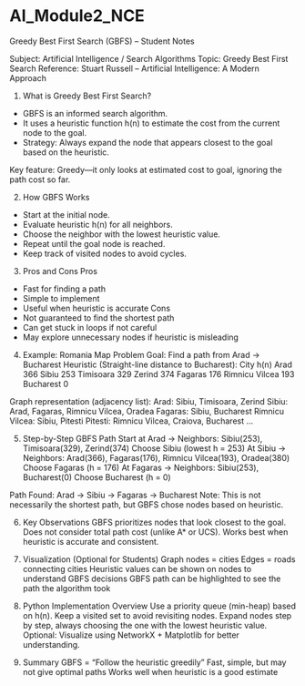 # AI_Module2_NCE

Greedy Best First Search (GBFS) – Student Notes

Subject: Artificial Intelligence / Search Algorithms
Topic: Greedy Best First Search
Reference: Stuart Russell – Artificial Intelligence: A Modern Approach

1. What is Greedy Best First Search?
 - GBFS is an informed search algorithm.
 - It uses a heuristic function h(n) to estimate the cost from the current node to the goal.
 - Strategy: Always expand the node that appears closest to the goal based on the heuristic.

Key feature: Greedy—it only looks at estimated cost to goal, ignoring the path cost so far.

2. How GBFS Works
 - Start at the initial node.
 - Evaluate heuristic h(n) for all neighbors.
 - Choose the neighbor with the lowest heuristic value.
 - Repeat until the goal node is reached.
 - Keep track of visited nodes to avoid cycles.

3. Pros and Cons
Pros
- Fast for finding a path
- Simple to implement
- Useful when heuristic is accurate	
Cons
- Not guaranteed to find the shortest path
- Can get stuck in loops if not careful
- May explore unnecessary nodes if heuristic is misleading

4. Example: Romania Map Problem
Goal: Find a path from Arad → Bucharest
Heuristic (Straight-line distance to Bucharest):
City	h(n)
Arad	366
Sibiu	253
Timisoara	329
Zerind	374
Fagaras	176
Rimnicu Vilcea	193
Bucharest	0

Graph representation (adjacency list):
Arad: Sibiu, Timisoara, Zerind
Sibiu: Arad, Fagaras, Rimnicu Vilcea, Oradea
Fagaras: Sibiu, Bucharest
Rimnicu Vilcea: Sibiu, Pitesti
Pitesti: Rimnicu Vilcea, Craiova, Bucharest
...

5. Step-by-Step GBFS Path
Start at Arad → Neighbors: Sibiu(253), Timisoara(329), Zerind(374)
Choose Sibiu (lowest h = 253)
At Sibiu → Neighbors: Arad(366), Fagaras(176), Rimnicu Vilcea(193), Oradea(380)
Choose Fagaras (h = 176)
At Fagaras → Neighbors: Sibiu(253), Bucharest(0)
Choose Bucharest (h = 0)

Path Found:
Arad → Sibiu → Fagaras → Bucharest
Note: This is not necessarily the shortest path, but GBFS chose nodes based on heuristic.

6. Key Observations
GBFS prioritizes nodes that look closest to the goal.
Does not consider total path cost (unlike A* or UCS).
Works best when heuristic is accurate and consistent.

7. Visualization (Optional for Students)
Graph nodes = cities
Edges = roads connecting cities
Heuristic values can be shown on nodes to understand GBFS decisions
GBFS path can be highlighted to see the path the algorithm took

8. Python Implementation Overview
Use a priority queue (min-heap) based on h(n).
Keep a visited set to avoid revisiting nodes.
Expand nodes step by step, always choosing the one with the lowest heuristic value.
Optional: Visualize using NetworkX + Matplotlib for better understanding.

9. Summary
GBFS = “Follow the heuristic greedily”
Fast, simple, but may not give optimal paths
Works well when heuristic is a good estimate
